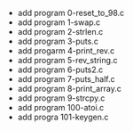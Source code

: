 - add program 0-reset_to_98.c
- add program 1-swap.c
- add program 2-strlen.c
- add program 3-puts.c
- add progarm 4-print_rev.c
- add program 5-rev_string.c
- add program 6-puts2.c
- add program 7-puts_half.c
- add program 8-print_array.c
- add program 9-strcpy.c
- add program 100-atoi.c
- add progra 101-keygen.c
